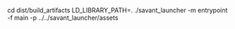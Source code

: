 cd dist/build_artifacts
LD_LIBRARY_PATH=. ./savant_launcher -m entrypoint -f main -p ../../savant_launcher/assets